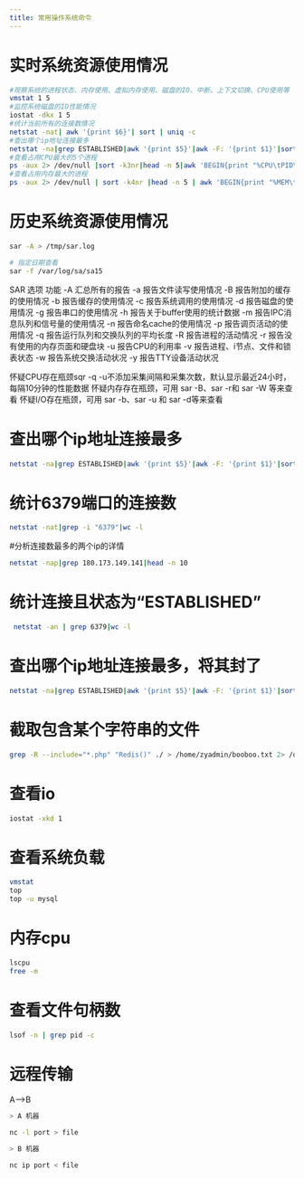 ```yaml
---
title: 常用操作系统命令
---
```


# 实时系统资源使用情况

```bash
#观察系统的进程状态、内存使用、虚拟内存使用、磁盘的IO、中断、上下文切换、CPU使用等
vmstat 1 5
#监控系统磁盘的IO性能情况
iostat -dkx 1 5
#统计当前所有的连接数情况
netstat -nat| awk '{print $6}'| sort | uniq -c
#查出哪个ip地址连接最多
netstat -na|grep ESTABLISHED|awk '{print $5}'|awk -F: '{print $1}'|sort|uniq -c
#查看占用CPU最大的5个进程
ps -aux 2> /dev/null |sort -k3nr|head -n 5|awk 'BEGIN{print "%CPU\tPID\tCOMMAD"}{print $4,'\t',$2,'\t',$11}'
#查看占用内存最大的进程
ps -aux 2> /dev/null | sort -k4nr |head -n 5 | awk 'BEGIN{print "%MEM\tPID\tCOMMAD"}{print $4,'\t',$2,'\t',$11}'
```

# 历史系统资源使用情况

```bash
sar -A > /tmp/sar.log

# 指定日期查看
sar -f /var/log/sa/sa15
```

SAR
选项 功能
-A 汇总所有的报告
-a 报告文件读写使用情况
-B 报告附加的缓存的使用情况
-b 报告缓存的使用情况
-c 报告系统调用的使用情况
-d 报告磁盘的使用情况
-g 报告串口的使用情况
-h 报告关于buffer使用的统计数据
-m 报告IPC消息队列和信号量的使用情况
-n 报告命名cache的使用情况
-p 报告调页活动的使用情况
-q 报告运行队列和交换队列的平均长度
-R 报告进程的活动情况
-r 报告没有使用的内存页面和硬盘块
-u 报告CPU的利用率
-v 报告进程、i节点、文件和锁表状态
-w 报告系统交换活动状况
-y 报告TTY设备活动状况

怀疑CPU存在瓶颈sqr -q -u不添加采集间隔和采集次数，默认显示最近24小时，每隔10分钟的性能数据
怀疑内存存在瓶颈，可用 sar -B、sar -r和 sar -W 等来查看
怀疑I/O存在瓶颈，可用 sar -b、sar -u 和 sar -d等来查看

# 查出哪个ip地址连接最多

```bash
netstat -na|grep ESTABLISHED|awk '{print $5}'|awk -F: '{print $1}'|sort|uniq -c
```

# 统计6379端口的连接数

```bash
netstat -nat|grep -i "6379"|wc -l
```

#分析连接数最多的两个ip的详情

```bash
netstat -nap|grep 180.173.149.141|head -n 10
```

# 统计连接且状态为“ESTABLISHED”

```bash
 netstat -an | grep 6379|wc -l
```

# 查出哪个ip地址连接最多，将其封了

```bash
netstat -na|grep ESTABLISHED|awk '{print $5}'|awk -F: '{print $1}'|sort|uniq -c
```

# 截取包含某个字符串的文件

```bash
grep -R --include="*.php" "Redis()" ./ > /home/zyadmin/booboo.txt 2> /dev/null
```

# 查看io

```bash
iostat -xkd 1
```

# 查看系统负载

```bash
vmstat
top
top -u mysql
```

# 内存cpu

```bash
lscpu
free -m
```

# 查看文件句柄数

```bash
lsof -n | grep pid -c
```

# 远程传输

A-->B

```bash
> A 机器

nc -l port > file

> B 机器

nc ip port < file

```
